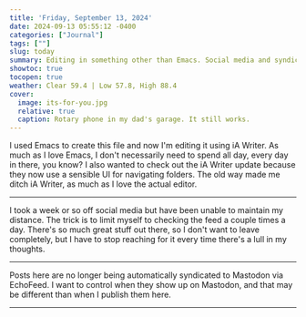 ```yaml
---
title: 'Friday, September 13, 2024'
date: 2024-09-13 05:55:12 -0400
categories: ["Journal"]
tags: [""]
slug: today
summary: Editing in something other than Emacs. Social media and syndication.
showtoc: true
tocopen: true
weather: Clear 59.4 | Low 57.8, High 88.4
cover: 
  image: its-for-you.jpg
  relative: true
  caption: Rotary phone in my dad's garage. It still works.
---
```


I used Emacs to create this file and now I'm editing it using iA Writer. As much as I love Emacs, I don't necessarily need to spend all day, every day in there, you know? I also wanted to check out the iA Writer update because they now use a sensible UI for navigating folders. The old way made me ditch iA Writer, as much as I love the actual editor.

----

I took a week or so off social media but have been unable to maintain my distance. The trick is to limit myself to checking the feed a couple times a day. There's so much great stuff out there, so I don't want to leave completely, but I have to stop reaching for it every time there's a lull in my thoughts.

----

Posts here are no longer being automatically syndicated to Mastodon via EchoFeed. I want to control when they show up on Mastodon, and that may be different than when I publish them here.

----

